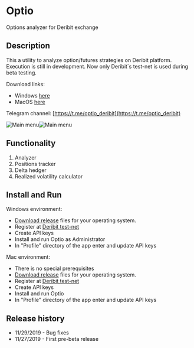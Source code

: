# Optio

Options analyzer for Deribit exchange

## Description

This a utility to analyze option/futures strategies on Deribit platform. Execution is still in development.
Now only Deribit`s test-net is used during beta testing.

Download links:
- Windows [here](https://github.com/pavelkrolevets/optio/releases/download/v0.0.2/Optio.Setup.0.0.2.exe)
- MacOS [here](https://github.com/pavelkrolevets/optio/releases/download/v0.0.2/Optio-0.0.2.dmg) 

Telegram channel: [https://t.me/optio_deribit](https://t.me/optio_deribit) 

![Main menu](https://github.com/pavelkrolevets/optio/blob/master/pics/mainscreen.png)![Main menu](https://github.com/pavelkrolevets/optio/blob/master/pics/mainfeatures.png)

## Functionality
1. Analyzer
2. Positions tracker
3. Delta hedger
4. Realized volatility calculator

## Install and Run
Windows environment:
- [Download release](https://github.com/pavelkrolevets/optio/releases/download/v0.0.2/Optio.Setup.0.0.2.exe) files for your operating system.
- Register at [Deribit test-net](https://test.deribit.com/)
- Create API keys
- Install and run Optio as Administrator
- In "Profile" directory of the app enter and update API keys

Mac environment:
- There is no special prerequisites 
- [Download release](https://github.com/pavelkrolevets/optio/releases/download/v0.0.2/Optio-0.0.2.dmg) files for your operating system.
- Register at [Deribit test-net](https://test.deribit.com/)
- Create API keys
- Install and run Optio
- In "Profile" directory of the app enter and update API keys

## Release history
- 11/29/2019 - Bug fixes 
- 11/27/2019 - First pre-beta release 


